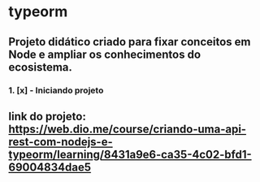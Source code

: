 # typeorm

## Projeto didático criado para fixar conceitos em Node e ampliar os conhecimentos do ecosistema.

### 1. [x] - Iniciando projeto


## link do projeto: https://web.dio.me/course/criando-uma-api-rest-com-nodejs-e-typeorm/learning/8431a9e6-ca35-4c02-bfd1-69004834dae5
